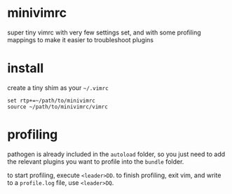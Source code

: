 # minivimrc

super tiny vimrc with very few settings set, and with some profiling mappings to make it easier to troubleshoot plugins

# install

create a tiny shim as your `~/.vimrc`

```
set rtp+=~/path/to/minivimrc
source ~/path/to/minivimrc/vimrc
```

# profiling

pathogen is already included in the `autoload` folder, so you just need to add the relevant plugins you want to profile
into the `bundle` folder.

to start profiling, execute `<leader>DD`.
to finish profiling, exit vim, and write to a `profile.log` file, use `<leader>DQ`.
